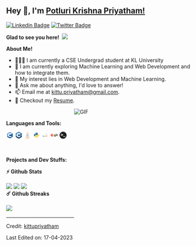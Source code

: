 
## Hey 👋, I'm [Potluri Krishna Priyatham!](https://github.com/kittupriyatham)

[![Linkedin Badge](https://img.shields.io/badge/-LinkedIn-0e76a8?style=flat-square&logo=Linkedin&logoColor=white)](https://www.linkedin.com/in/potluri-krishna-priyatham/)
[![Twitter Badge](https://img.shields.io/badge/-Twitter-00acee?style=flat-square&logo=Twitter&logoColor=white)](https://twitter.com/kittupriyatham)


**Glad to see you here!**  &nbsp;![](https://visitor-badge.glitch.me/badge?page_id=kittupriyatham.kittupriyatham&style=flat-square&color=0088cc)

 **About Me!**

- 👨🏽‍💻 I am currently a CSE Undergrad student at KL University
- 🌱 I am currently exploring Machine Learning and Web Development and how to integrate them. 
- 🤔 My interest lies in Web Development and Machine Learning.
- 💬 Ask me about anything, I'd love to answer!
- 📫 Email me at [kittu.priyatham@gmail.com](mailto:kittu.priyatham@gmail.com).
- 📝 Checkout my [Resume](https://potlurikrishnapriyatham.azurewebsites.net/resume). 


<img align="right" alt="GIF" width="320" height="320" src="https://i.pinimg.com/originals/e4/26/70/e426702edf874b181aced1e2fa5c6cde.gif" />

<br/>

**Languages and Tools:**

<code><img height="20" src="https://raw.githubusercontent.com/github/explore/80688e429a7d4ef2fca1e82350fe8e3517d3494d/topics/c/c.png"></code>
<code><img height="20" src="https://raw.githubusercontent.com/github/explore/80688e429a7d4ef2fca1e82350fe8e3517d3494d/topics/cpp/cpp.png"></code>
<code><img height="20" src="https://raw.githubusercontent.com/github/explore/80688e429a7d4ef2fca1e82350fe8e3517d3494d/topics/java/java.png"></code>
<code><img height="20" src="https://raw.githubusercontent.com/github/explore/80688e429a7d4ef2fca1e82350fe8e3517d3494d/topics/python/python.png"></code>
<code><img height="20" src="https://raw.githubusercontent.com/github/explore/80688e429a7d4ef2fca1e82350fe8e3517d3494d/topics/mysql/mysql.png"></code>
<code><img height="20" src="https://raw.githubusercontent.com/github/explore/80688e429a7d4ef2fca1e82350fe8e3517d3494d/topics/git/git.png"></code>
<code><img height="20" src="https://raw.githubusercontent.com/github/explore/80688e429a7d4ef2fca1e82350fe8e3517d3494d/topics/terminal/terminal.png"></code>


<br/>

**Projects and Dev Stuffs:**


  <summary><b>⚡ Github Stats</b></summary>
  <br />
  <img height="180em" src="https://github-readme-stats.vercel.app/api?username=kittupriyatham&show_icons=true&hide_border=true&&count_private=true&include_all_commits=true&theme=dark" />
  <img height="180em" src="https://github-readme-stats.vercel.app/api/top-langs/?username=kittupriyatham&show_icons=true&hide_border=true&layout=compact&langs_count=8&theme=dark"/>
  <img height="180em" src="https://github-readme-stats.vercel.app/api/wakatime?username=be10d827-91e3-48c5-8d39-df5f7474e9c4"/>
  

  <summary><b>☄️ Github Streaks</b></summary>
  <br />
  <img height="180em" src="https://github-readme-streak-stats.herokuapp.com?user=kittupriyatham&theme=dark" />


---
Credit: [kittupriyatham](https://github.com/kittupriyatham)

Last Edited on: 17-04-2023
